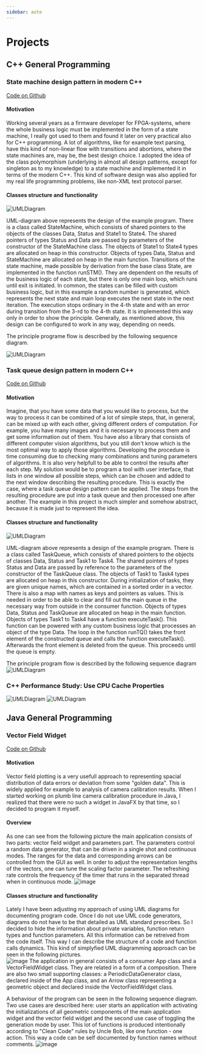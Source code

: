 ```yaml
---
sidebar: auto
---
```

# Projects

## C++ General Programming
### State machine design pattern in modern C++
[Code on Github](https://github.com/VPERepos/StateMachineDesignPattern/tree/master)
#### Motivation

Working several years as a firmware developer for FPGA-systems, where the whole business logic must be  implemented in the form of a state machine, I really got used to them and found it later on very practical also for C++ programming. A lot of algorithms, like for example text parsing, have this kind of non-linear flow with transitions and abortions, where the state machines are, may be, the best design choice. I adopted the idea of the class polymorphism (underlying in almost all design patterns, except for singleton as to my knowledge) to a state machine and implemented it in terms of the modern C++. This kind of software design was also applied for my real life programming problems, like non-XML text protocol parser.

#### Classes structure and functionality

![UMLDiagram](../../Pictures/ClassDiagramSTM.svg)

UML-diagram above represents the design of the example program. There is a class called StateMachine, which consists of shared pointers to the objects of the classes Data, Status and State1 to State4. The shared pointers of types Status and Data are passed by parameters of the constructor of the StateMachine class. The objects of State1 to State4 types are allocated on heap in this constructor. Objects of types Data, Status and StateMachine are allocated on heap in the main function. Transitions of the state machine, made possible by derivation from the base class State, are implemented in the function runSTM(). They are dependent on the results of the business logic of each state, but there is only one main loop, which runs until exit is initiated. In common, the states can be filled with custom business logic, but in this example a random number is generated, which represents the next state and main loop executes the next state in the next iteration. The execution stops ordinary in the 4-th state and with an error during transition from the 3-rd to the 4-th state. It is implemented this way only in order to show the principle. Generally, as mentioned above, this design can be configured to work in any way, depending on needs.

The principle programe flow is described by the following sequence diagram.

![UMLDiagram](../../Pictures/SequenceDiagramSTM.svg)

### Task queue design pattern in modern C++
[Code on Github](https://github.com/VPERepos/TaskQueueDesignPattern/tree/main)
#### Motivation

Imagine, that you have some data that you would like to process, but the way to process it can be combined of a lot of simple steps, that, in general, can be mixed up with each other, giving different orders of computation. For example, you have many images and it is necessary to process them and get some information out of them. You have also a library that consists of different computer vision algorithms, but you still don't know which is the most optimal way to apply those algorithms. Developing the procedure is time consuming due to checking many combinations and tuning parameters of algorithms. It is also very helpfull to be able to control the results after each step. My solution would be to program a tool with user interface, that lists in one window all possible steps, which can be chosen and added to the next window describing the resulting procedure. This is exactly the case, where a task queue design pattern can be applied. The steps from the resulting procedure are put into a task queue and then processed one after another. The example in this project is much simpler and somehow abstract, because it is made just to represent the idea.

#### Classes structure and functionality


![UMLDiagram](../../Pictures/ClassDiagramQueue.svg)

UML-diagram above represents a design of the example program. There is a class called TaskQueue, which consists of shared pointers to the objects of classes Data, Status and Task1 to Task4. The shared pointers of types Status and Data are passed by reference to the parameters of the constructor of the TaskQueue class. The objects of Task1 to Task4 types are allocated on heap in this constructor. During initialization of tasks, they are given unique names, which are contained in a sorted order in a vector. There is also a map with names as keys and pointers as values. This is needed in order to be able to clear and fill out the main queue in the necessary way from outside in the consumer function. Objects of types Data, Status and TaskQueue are allocated on heap in the main function. Objects of types Task1 to Task4 have a function executeTask(). This function can be powered with any custom business logic that processes an object of the type Data. The loop in the function runTQ() takes the front element of the constructed queue and calls the function executeTask(). Afterwards the front element is deleted from the queue. This proceeds until the queue is empty. 

The principle program flow is described by the following sequence diagram
![UMLDiagram](../../Pictures/SequenceDiagramQueue.svg)

### C++ Performance Study: Use CPU Cache Properties

![UMLDiagram](../../Pictures/UseCacheClassDiagram.svg)
![UMLDiagram](../../Pictures/UseCacheSequenceDiagram.svg)

## Java General Programming

### Vector Field Widget
[Code on Github](https://github.com/VPERepos/VectorFieldWidget/tree/main/VectorFieldWidget)
#### Motivation
Vector field plotting is a very usefull approach to representing spacial distribution of data errors or deviation from some "golden data". This is widely applied for example to analysis of camera calibration results. When I started working on plumb line camera calibration procedure in Java, I realized that there were no such a widget in JavaFX by that time, so I decided to program it myself.
#### Overview
As one can see from the following picture the main application consists of two parts: vector field widget and parameters part. The parameters control a random data generator, that can be driven in a single shot and continuous modes. The ranges for the data and corresponding arrows can be controlled from the GUI as well. In order to adjust the representation lengths of the vectors, one can tune the scaling factor parameter. The refreshing rate controls the frequency of the timer that runs in the separated thread when in continuous mode.
![image](../../Pictures/VectorFieldWidgetGui.png)
#### Classes structure and functionality
Lately I have been adjusting my approach of using UML diagrams for documenting program code. Once I do not use UML code generators, diagrams do not have to be that detailed as UML standard prescribes. So I decided to hide the information about private variables, function return types and function parameters. All this information can be retreived from the code itself. This way I can describe the structure of a code and function calls dynamics. This kind of simplyfied UML diagramming approach can be seen in the following pictures.  
![image](../../Pictures/ClassDiagramVectorFieldWidget.svg)
The application in general consists of a consumer App class and a VectorFieldWidget class. They are related in a form of a composition. There are also two small supporting classes: a PeriodicDataGenerator class, declared inside of the App class, and an Arrow class representing a geometric object and declared inside the VectorFieldWidget class.

A behaviour of the program can be seen in the following sequence diagram. Two use cases are described here: user starts an application with activating the initializations of all geometric components of the main application widget and the vector field widget and the second use case of toggling the generation mode by user. This lot of functions is produced intentionally according to "Clean Code" rules by Uncle Bob, like one function - one action. This way a code can be self documented by function names without comments.
![image](../../Pictures/SequenceDiagramVectorFieldWidget.svg)
